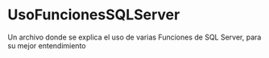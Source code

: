 # UsoFuncionesSQLServer
Un archivo donde se explica el uso de varias Funciones de SQL Server, para su mejor entendimiento
